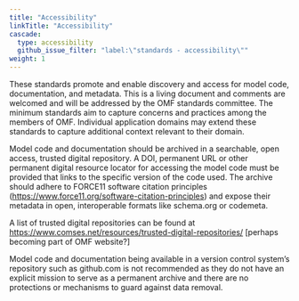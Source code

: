 ```yaml
---
title: "Accessibility"
linkTitle: "Accessibility"
cascade:
  type: accessibility
  github_issue_filter: "label:\"standards - accessibility\""
weight: 1
---
```


<div class="alert alert-warning">
These standards promote and enable discovery and access for model code, documentation, and metadata. This is a living document and comments are welcomed and will be addressed by the OMF standards committee. The minimum standards aim to capture concerns and practices among the members of OMF. Individual application domains may extend these standards to capture additional context relevant to their domain.
</div>

Model code and documentation should be archived in a searchable, open access, trusted digital repository. A DOI, permanent URL or other permanent digital resource locator for accessing the model code must be provided that links to the specific version of the code used. The archive should adhere to FORCE11 software citation principles (https://www.force11.org/software-citation-principles) and expose their metadata in open, interoperable formats like schema.org or codemeta.

A list of trusted digital repositories can be found at https://www.comses.net/resources/trusted-digital-repositories/ [perhaps becoming part of OMF website?]

Model code and documentation being available in a version control system’s repository such as github.com is not recommended as they do not have an explicit mission to serve as a permanent archive and there are no protections or mechanisms to guard against data removal.
